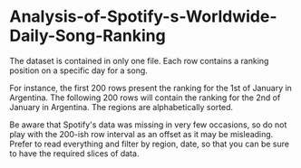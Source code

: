 # Analysis-of-Spotify-s-Worldwide-Daily-Song-Ranking
The dataset is contained in only one file. Each row contains a ranking position on a specific day for a song.

For instance, the first 200 rows present the ranking for the 1st of January in Argentina. The following 200 rows will contain the ranking for the 2nd of January in Argentina. The regions are alphabetically sorted.

Be aware that Spotify's data was missing in very few occasions, so do not play with the 200-ish row interval as an offset as it may be misleading. Prefer to read everything and filter by region, date, so that you can be sure to have the required slices of data.
